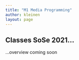```yaml
---
title: "M1 Media Programming"
author: kleinen
layout: page
---
```


## Classes SoSe 2021...

...overview coming soon
